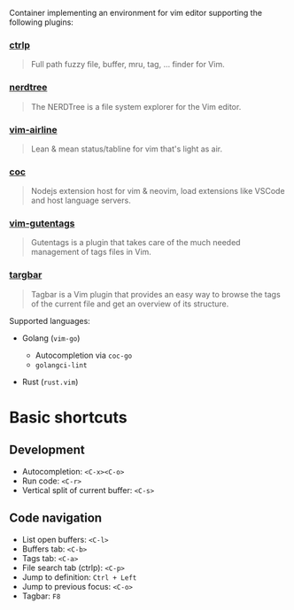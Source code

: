 Container implementing an environment for vim editor supporting the following plugins:

### [ctrlp](https://github.com/ctrlpvim/ctrlp.vim)
> Full path fuzzy file, buffer, mru, tag, ... finder for Vim.


### [nerdtree](https://github.com/preservim/nerdtree)
> The NERDTree is a file system explorer for the Vim editor.

### [vim-airline](https://github.com/vim-airline/vim-airline)
> Lean & mean status/tabline for vim that's light as air.

### [coc](https://github.com/neoclide/coc.nvim)
> Nodejs extension host for vim & neovim, load extensions like VSCode and host language servers.

### [vim-gutentags](https://github.com/ludovicchabant/vim-gutentags)
> Gutentags is a plugin that takes care of the much needed management of tags files in Vim.

### [targbar](https://github.com/preservim/tagbar)
> Tagbar is a Vim plugin that provides an easy way to browse the tags of the current file and get an overview of its structure. 

Supported languages:
* Golang (`vim-go`)
    * Autocompletion via `coc-go`
    * `golangci-lint`

* Rust (`rust.vim`)


# Basic shortcuts

## Development
* Autocompletion: `<C-x><C-o>`
* Run code: `<C-r>`
* Vertical split of current buffer: `<C-s>`

## Code navigation
* List open buffers: `<C-l>`
* Buffers tab: `<C-b>`
* Tags tab: `<C-a>`
* File search tab (ctrlp): `<C-p>`
* Jump to definition: `Ctrl + Left` 
* Jump to previous focus: `<C-o>`
* Tagbar: `F8`
